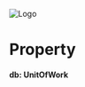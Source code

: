 <style type='text/css'>
img[alt="Logo"]{
    display:block;
    margin: 0 auto;
}
</style>
![Logo](https://d9iixa2xxa0x2.cloudfront.net/i/h_192/fd200fc5-fd69-5740-bd44-55a39e85761d.png?urc=6e765e48-55e7-47d4-ab43-830b92ad35e7)
# Property
#### db: UnitOfWork